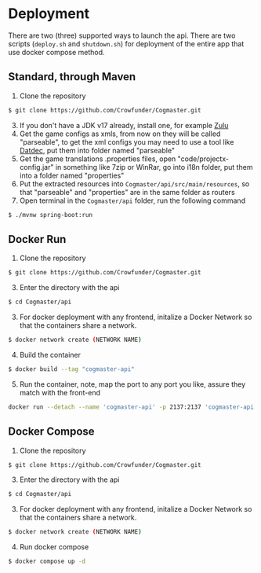 # Deployment
There are two (three) supported ways to launch the api. There are two scripts (`deploy.sh` and `shutdown.sh`) for deployment of the entire app that use docker compose method.
## Standard, through Maven
1. Clone the repository
```sh
$ git clone https://github.com/Crowfunder/Cogmaster.git
```
3. If you don't have a JDK v17 already, install one, for example [Zulu](https://www.azul.com/downloads/?version=java-17-lts&package=jdk#zulu)
4. Get the game configs as xmls, from now on they will be called "parseable", to get the xml configs you may need to use a tool like [Datdec](https://github.com/lucasluqui/datdec), put them into folder named "parseable"
5. Get the game translations .properties files, open "code/projectx-config.jar" in something like 7zip or WinRar, go into i18n folder, put them into a folder named "properties" 
6. Put the extracted resources into `Cogmaster/api/src/main/resources`, so that "parseable" and "properties" are in the same folder as routers
7. Open terminal in the `Cogmaster/api` folder, run the following command
```sh
$ ./mvnw spring-boot:run
```

## Docker Run
1. Clone the repository
```sh
$ git clone https://github.com/Crowfunder/Cogmaster.git
```
3. Enter the directory with the api
```sh
$ cd Cogmaster/api
```
3. For docker deployment with any frontend, initalize a Docker Network so that the containers share a network.
```sh
$ docker network create (NETWORK NAME)
```
4. Build the container
```sh
$ docker build --tag "cogmaster-api"
```
5. Run the container, note, map the port to any port you like, assure they match with the front-end
```sh
docker run --detach --name 'cogmaster-api' -p 2137:2137 'cogmaster-api'
```

## Docker Compose
1. Clone the repository
```sh
$ git clone https://github.com/Crowfunder/Cogmaster.git
```
3. Enter the directory with the api
```sh
$ cd Cogmaster/api
```
3. For docker deployment with any frontend, initalize a Docker Network so that the containers share a network.
```sh
$ docker network create (NETWORK NAME)
```
4. Run docker compose
```sh
$ docker compose up -d
```

